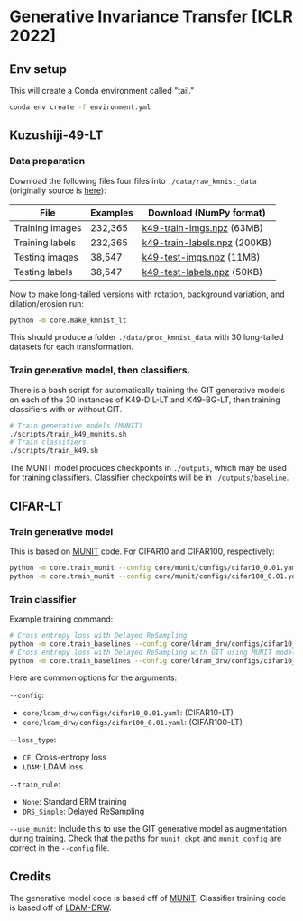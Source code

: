 # Generative Invariance Transfer [ICLR 2022]

## Env setup
This will create a Conda environment called "tail."
```bash
conda env create -f environment.yml
```

## Kuzushiji-49-LT

### Data preparation
Download the following files four files into `./data/raw_kmnist_data` (originally source is [here](https://github.com/rois-codh/kmnist)):

| File            | Examples |  Download (NumPy format)      |
|-----------------|--------------------|----------------------------|
| Training images | 232,365            | [k49-train-imgs.npz](http://codh.rois.ac.jp/kmnist/dataset/k49/k49-train-imgs.npz) (63MB)   |
| Training labels | 232,365            | [k49-train-labels.npz](http://codh.rois.ac.jp/kmnist/dataset/k49/k49-train-labels.npz) (200KB)  |
| Testing images  | 38,547             | [k49-test-imgs.npz](http://codh.rois.ac.jp/kmnist/dataset/k49/k49-test-imgs.npz) (11MB)   |
| Testing labels  | 38,547             | [k49-test-labels.npz](http://codh.rois.ac.jp/kmnist/dataset/k49/k49-test-labels.npz) (50KB) |

Now to make long-tailed versions with rotation, background variation, and dilation/erosion run:
```bash
python -m core.make_kmnist_lt
```
This should produce a folder `./data/proc_kmnist_data` with 30 long-tailed datasets for each transformation.

### Train generative model, then classifiers.
There is a bash script for automatically training the GIT generative models on each of the 30 instances of K49-DIL-LT and K49-BG-LT, then training classifiers with or without GIT.
```bash
# Train generative models (MUNIT)
./scripts/train_k49_munits.sh
# Train classifiers
./scripts/train_k49.sh
```
The MUNIT model produces checkpoints in `./outputs`, which may be used for training classifiers. Classifier checkpoints will be in `./outputs/baseline`.

## CIFAR-LT
### Train generative model
This is based on [MUNIT](https://github.com/NVlabs/MUNIT) code. For CIFAR10 and CIFAR100, respectively:
```bash
python -m core.train_munit --config core/munit/configs/cifar10_0.01.yaml
python -m core.train_munit --config core/munit/configs/cifar100_0.01.yaml
```

### Train classifier
Example training command:
```bash
# Cross entropy loss with Delayed ReSampling
python -m core.train_baselines --config core/ldram_drw/configs/cifar10_0.01.yaml --loss_type CE --train_rule DRS_Simple
# Cross entropy loss with Delayed ReSampling with GIT using MUNIT model.
python -m core.train_baselines --config core/ldram_drw/configs/cifar10_0.01.yaml --loss_type CE --train_rule DRS_Simple --use_munit
```

Here are common options for the arguments:

`--config`:

* `core/ldam_drw/configs/cifar10_0.01.yaml`: (CIFAR10-LT)
* `core/ldam_drw/configs/cifar100_0.01.yaml`: (CIFAR100-LT)

`--loss_type`:

* `CE`: Cross-entropy loss
* `LDAM`: LDAM loss

`--train_rule`:

* `None`: Standard ERM training
* `DRS_Simple`: Delayed ReSampling

`--use_munit`: Include this to use the GIT generative model as augmentation during training. Check that the paths for `munit_ckpt` and `munit_config` are correct in the `--config` file.

## Credits
The generative model code is based off of [MUNIT](https://github.com/NVlabs/MUNIT). Classifier training code is based off of [LDAM-DRW](https://github.com/kaidic/LDAM-DRW).
